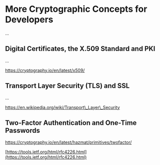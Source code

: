 # More Cryptographic Concepts for Developers

...

## Digital Certificates, the X.509 Standard and PKI

...

https://cryptography.io/en/latest/x509/

## Transport Layer Security \(TLS\) and SSL

...

https://en.wikipedia.org/wiki/Transport\_Layer\_Security

## Two-Factor Authentication and One-Time Passwords

https://cryptography.io/en/latest/hazmat/primitives/twofactor/

[https://tools.ietf.org/html/rfc4226.html](https://tools.ietf.org/html/rfc4226.html)

